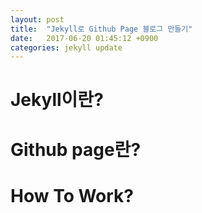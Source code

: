 ```yaml
---
layout: post
title:  "Jekyll로 Github Page 블로그 만들기"
date:   2017-06-20 01:45:12 +0900
categories: jekyll update
---
```

# Jekyll이란?

# Github page란?

# How To Work?
